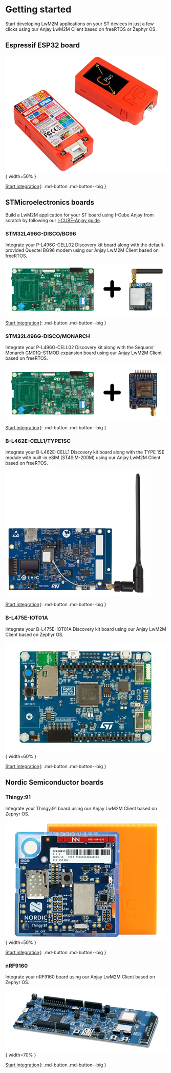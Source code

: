 # Getting started

Start developing LwM2M applications on your ST devices in just a few clicks using our Anjay LwM2M Client based on freeRTOS or Zephyr OS.   

## Espressif ESP32 board

![M5Stick](images/m5stick.webp "M5Stick"){ width=50% }

[Start integration](./ESP32_integration/M5Stick.md){: .md-button .md-button--big }

## STMicroelectronics boards

Build a LwM2M application for your ST board using I-Cube Anjay from scratch by following our [I-CUBE-Anjay guide](../Anjay_ST_integration/Building_LwM2M_applications/Building_LwM2M_applications_with_I-CUBE-Anjay/).

### STM32L496G-DISCO/BG96

Integrate your P-L496G-CELL02 Discovery kit board along with the default-provided Quectel BG96 modem using our Anjay LwM2M Client based on freeRTOS.

![STM32L496G-DISCO/BG96](images/qctl.jpg "STM32L496G-DISCO/BG96")

[Start integration](./Anjay_ST_integration/STM32L496G-DISCOBG96.md){: .md-button .md-button--big }

### STM32L496G-DISCO/MONARCH

Integrate your P-L496G-CELL02 Discovery kit along with the Sequans' Monarch GM01Q-STMOD expansion board using our Anjay LwM2M Client based on freeRTOS.

![STM32L496G-DISCO/MONARCH](images/sqns.png "STM32L496G-DISCO/MONARCH")

[Start integration](./Anjay_ST_integration/STM32L496G-DISCO-MONARCH.md){: .md-button .md-button--big }

### B-L462E-CELL1/TYPE1SC

Integrate your B-L462E-CELL1 Discovery kit board along with the TYPE 1SE module with built-in eSIM (ST4SIM-200M) using our Anjay LwM2M Client based on freeRTOS.

![B-L462E-CELL1/TYPE1SC](images/murata.jpg "B-L462E-CELL1/TYPE1SC")

[Start integration](./Anjay_ST_integration/B-L462E-CELL1-TYPE1SC.md){: .md-button .md-button--big }

###  B-L475E-IOT01A

Integrate your B-L475E-IOT01A Discovery kit board using our Anjay LwM2M Client based on Zephyr OS.

![B-L475E-IOT01A](images/B_L475E_IOT01A1.png "B_L475E_IOT01A1"){ width=60% }

[Start integration](./Anjay_ST_integration/B-L475E-IOT01A.md){: .md-button .md-button--big }

## Nordic Semiconductor boards

### Thingy:91

Integrate your Thingy:91 board using our Anjay LwM2M Client based on Zephyr OS.

![Thingy:91](images/thingy91.png "Thingy:91"){ width=50% }

[Start integration](./Anjay_Nordic_integration/Thingy91.md){: .md-button .md-button--big }

### nRF9160

Integrate your nRF9160 board using our Anjay LwM2M Client based on Zephyr OS.

![nRF9160](images/nRF9160.png "nRF9160"){ width=70% }

[Start integration](./Anjay_Nordic_integration/nRF9160.md){: .md-button .md-button--big }
